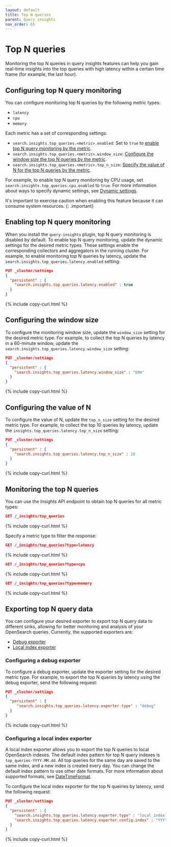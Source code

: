 ```yaml
---
layout: default
title: Top N queries
parent: Query insights
nav_order: 65
---
```


# Top N queries

Monitoring the top N queries in query insights features can help you gain real-time insights into the top queries with high latency within a certain time frame (for example, the last hour). 

## Configuring top N query monitoring

You can configure monitoring top N queries by the following metric types:

- `latency`
- `cpu`
- `memory`

Each metric has a set of corresponding settings:

- `search.insights.top_queries.<metric>.enabled`: Set to `true` to [enable top N query monitoring by the metric](#enabling-top-n-query-monitoring).
- `search.insights.top_queries.<metric>.window_size`: [Configure the window size the top N queries by the metric](#configuring-the-window-size). 
- `search.insights.top_queries.<metric>.top_n_size`: [Specify the value of N for the top N queries by the metric](#configuring-the-value-of-n).

For example, to enable top N query monitoring by CPU usage, set `search.insights.top_queries.cpu.enabled` to `true`. For more information about ways to specify dynamic settings, see [Dynamic settings]({{site.url}}{{site.baseurl}}/install-and-configure/configuring-opensearch/index/#dynamic-settings).

It's important to exercise caution when enabling this feature because it can consume system resources.
{: .important}

## Enabling top N query monitoring 

When you install the `query-insights` plugin, top N query monitoring is disabled by default. To enable top N query monitoring, update the dynamic settings for the desired metric types. These settings enable the corresponding collectors and aggregators in the running cluster. For example, to enable monitoring top N queries by latency, update the `search.insights.top_queries.latency.enabled` setting:

```json
PUT _cluster/settings
{
  "persistent" : {
    "search.insights.top_queries.latency.enabled" : true
  }
}
```
{% include copy-curl.html %}

## Configuring the window size

To configure the monitoring window size, update the `window_size` setting for the desired metric type. For example, to collect the top N queries by latency in a 60-minute window, update the `search.insights.top_queries.latency.window_size` setting:

```json
PUT _cluster/settings
{
  "persistent" : {
    "search.insights.top_queries.latency.window_size" : "60m"
  }
}
```
{% include copy-curl.html %}

## Configuring the value of N 

To configure the value of N, update the `top_n_size` setting for the desired metric type. For example, to collect the top 10 queries by latency, update the `insights.top_queries.latency.top_n_size` setting:

```json
PUT _cluster/settings
{
  "persistent" : {
    "search.insights.top_queries.latency.top_n_size" : 10
  }
}
```
{% include copy-curl.html %}

## Monitoring the top N queries 

You can use the Insights API endpoint to obtain top N queries for all metric types:

```json
GET /_insights/top_queries
```
{% include copy-curl.html %}

Specify a metric type to filter the response:

```json
GET /_insights/top_queries?type=latency
```
{% include copy-curl.html %}

```json
GET /_insights/top_queries?type=cpu
```
{% include copy-curl.html %}

```json
GET /_insights/top_queries?type=memory
```
{% include copy-curl.html %}

## Exporting top N query data

You can configure your desired exporter to export top N query data to different sinks, allowing for better monitoring and analysis of your OpenSearch queries. Currently, the supported exporters are:
- [Debug exporter](#configuring-a-debug-exporter)
- [Local index exporter](#configuring-a-local-index-exporter)

### Configuring a debug exporter

To configure a debug exporter, update the exporter setting for the desired metric type. For example, to export the top N queries by latency using the debug exporter, send the following request:

```json
PUT _cluster/settings
{
  "persistent" : {
     "search.insights.top_queries.latency.exporter.type" : "debug"
  }
}
```
{% include copy-curl.html %}

### Configuring a local index exporter

A local index exporter allows you to export the top N queries to local OpenSearch indexes. The default index pattern for top N query indexes is `top_queries-YYYY.MM.dd`. All top queries for the same day are saved to the same index, and a new index is created every day. You can change the default index pattern to use other date formats. For more information about supported formats, see [DateTimeFormat](https://www.joda.org/joda-time/apidocs/org/joda/time/format/DateTimeFormat.html).

To configure the local index exporter for the top N queiries by latency, send the following request:

```json
PUT _cluster/settings
{
  "persistent" : {
    "search.insights.top_queries.latency.exporter.type" : "local_index",
    "search.insights.top_queries.latency.exporter.config.index" : "YYYY.MM.dd"
  }
}
```
{% include copy-curl.html %}
